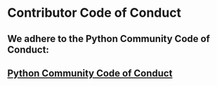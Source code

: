 # Contributor Code of Conduct

## We adhere to the Python Community Code of Conduct:

## [Python Community Code of Conduct](https://www.python.org/psf/conduct/)
